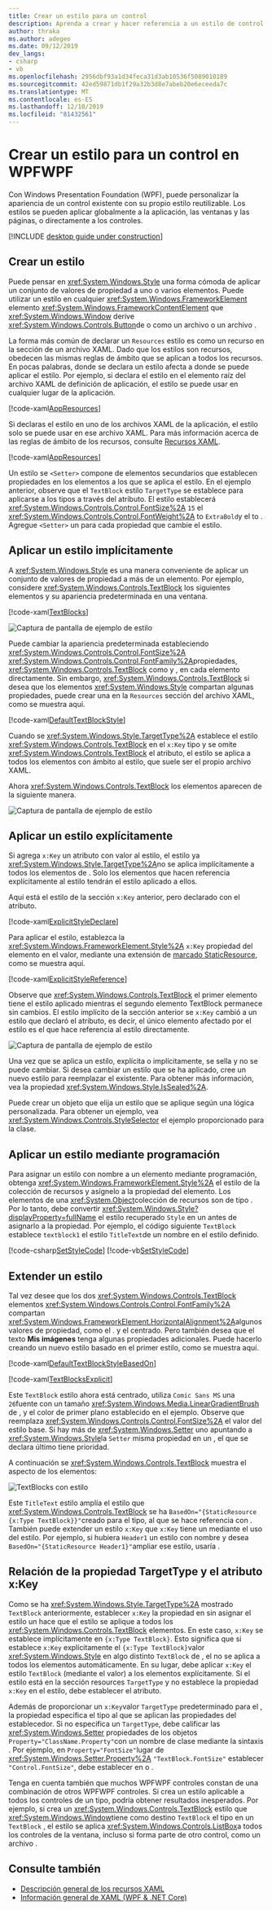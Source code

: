 ```yaml
---
title: Crear un estilo para un control
description: Aprenda a crear y hacer referencia a un estilo de control en Windows Presentation Foundation y .NET Core.
author: thraka
ms.author: adegeo
ms.date: 09/12/2019
dev_langs:
- csharp
- vb
ms.openlocfilehash: 2956dbf93a1d34feca31d3ab10536f5089010189
ms.sourcegitcommit: 42ed59871db1f29a32b3d8e7abeb20e6eceeda7c
ms.translationtype: MT
ms.contentlocale: es-ES
ms.lasthandoff: 12/10/2019
ms.locfileid: "81432561"
---
```

# <a name="create-a-style-for-a-control-in-wpf"></a>Crear un estilo para un control en WPFWPF

Con Windows Presentation Foundation (WPF), puede personalizar la apariencia de un control existente con su propio estilo reutilizable. Los estilos se pueden aplicar globalmente a la aplicación, las ventanas y las páginas, o directamente a los controles.

[!INCLUDE [desktop guide under construction](../../../includes/desktop-guide-preview-note.md)]

## <a name="create-a-style"></a>Crear un estilo

Puede pensar en <xref:System.Windows.Style> una forma cómoda de aplicar un conjunto de valores de propiedad a uno o varios elementos. Puede utilizar un estilo en cualquier <xref:System.Windows.FrameworkElement> elemento <xref:System.Windows.FrameworkContentElement> que <xref:System.Windows.Window> derive <xref:System.Windows.Controls.Button>de o como un archivo o un archivo .

La forma más común de declarar un `Resources` estilo es como un recurso en la sección de un archivo XAML. Dado que los estilos son recursos, obedecen las mismas reglas de ámbito que se aplican a todos los recursos. En pocas palabras, donde se declara un estilo afecta a donde se puede aplicar el estilo. Por ejemplo, si declara el estilo en el elemento raíz del archivo XAML de definición de aplicación, el estilo se puede usar en cualquier lugar de la aplicación.

[!code-xaml[AppResources](~/samples/snippets/desktop-guide/wpf/styles-and-templates-intro/csharp/App.xaml#AppResources)]

Si declaras el estilo en uno de los archivos XAML de la aplicación, el estilo solo se puede usar en ese archivo XAML. Para más información acerca de las reglas de ámbito de los recursos, consulte [Recursos XAML](xaml-resources-define.md).

[!code-xaml[AppResources](~/samples/snippets/desktop-guide/wpf/styles-and-templates-intro/csharp/WindowSingleResource.xaml#WindowResources)]

Un estilo se `<Setter>` compone de elementos secundarios que establecen propiedades en los elementos a los que se aplica el estilo. En el ejemplo anterior, observe que el `TextBlock` estilo `TargetType` se establece para aplicarse a los tipos a través del atributo. El estilo establecerá <xref:System.Windows.Controls.Control.FontSize%2A> `15` el <xref:System.Windows.Controls.Control.FontWeight%2A> to `ExtraBold`y el to . Agregue `<Setter>` un para cada propiedad que cambie el estilo.

## <a name="apply-a-style-implicitly"></a>Aplicar un estilo implícitamente

A <xref:System.Windows.Style> es una manera conveniente de aplicar un conjunto de valores de propiedad a más de un elemento. Por ejemplo, considere <xref:System.Windows.Controls.TextBlock> los siguientes elementos y su apariencia predeterminada en una ventana.

[!code-xaml[TextBlocks](~/samples/snippets/desktop-guide/wpf/styles-and-templates-intro/csharp/Window1.xaml#SnippetTextBlocks)]

![Captura de pantalla de ejemplo de estilo](./media/styles-and-templates-overview/stylingintro-textblocksbefore.png "StylingIntro_TextBlocksBefore")

Puede cambiar la apariencia predeterminada estableciendo <xref:System.Windows.Controls.Control.FontSize%2A> <xref:System.Windows.Controls.Control.FontFamily%2A>propiedades, <xref:System.Windows.Controls.TextBlock> como y , en cada elemento directamente. Sin embargo, <xref:System.Windows.Controls.TextBlock> si desea que los elementos <xref:System.Windows.Style> compartan algunas propiedades, puede crear una en la `Resources` sección del archivo XAML, como se muestra aquí.

[!code-xaml[DefaultTextBlockStyle](~/samples/snippets/desktop-guide/wpf/styles-and-templates-intro/csharp/Window1.xaml#SnippetDefaultTextBlockStyle)]

Cuando se <xref:System.Windows.Style.TargetType%2A> establece el estilo <xref:System.Windows.Controls.TextBlock> en el `x:Key` tipo y se omite <xref:System.Windows.Controls.TextBlock> el atributo, el estilo se aplica a todos los elementos con ámbito al estilo, que suele ser el propio archivo XAML.

Ahora <xref:System.Windows.Controls.TextBlock> los elementos aparecen de la siguiente manera.

![Captura de pantalla de ejemplo de estilo](./media/styles-and-templates-overview/stylingintro-textblocksbasestyle.png "StylingIntro_TextBlocksBaseStyle")

## <a name="apply-a-style-explicitly"></a>Aplicar un estilo explícitamente

Si agrega `x:Key` un atributo con valor al estilo, el estilo ya <xref:System.Windows.Style.TargetType%2A>no se aplica implícitamente a todos los elementos de . Solo los elementos que hacen referencia explícitamente al estilo tendrán el estilo aplicado a ellos.

Aquí está el estilo de la sección `x:Key` anterior, pero declarado con el atributo.

[!code-xaml[ExplicitStyleDeclare](~/samples/snippets/desktop-guide/wpf/styles-and-templates-intro/csharp/WindowExplicitStyle.xaml#ExplicitStyleDeclare)]

Para aplicar el estilo, establezca la <xref:System.Windows.FrameworkElement.Style%2A> `x:Key` propiedad del elemento en el valor, mediante una extensión de [marcado StaticResource](../../framework/wpf/advanced/staticresource-markup-extension.md), como se muestra aquí.

[!code-xaml[ExplicitStyleReference](~/samples/snippets/desktop-guide/wpf/styles-and-templates-intro/csharp/WindowExplicitStyle.xaml#ExplicitStyleReference)]

Observe que <xref:System.Windows.Controls.TextBlock> el primer elemento tiene el estilo aplicado mientras el segundo elemento TextBlock permanece sin cambios. El estilo implícito de la sección anterior se `x:Key` cambió a un estilo que declaró el atributo, es decir, el único elemento afectado por el estilo es el que hace referencia al estilo directamente.

![Captura de pantalla de ejemplo de estilo](./media/styles-and-templates-overview/create-a-style-explicit-textblock.png "create-a-style-explicit-textblock")

Una vez que se aplica un estilo, explícita o implícitamente, se sella y no se puede cambiar. Si desea cambiar un estilo que se ha aplicado, cree un nuevo estilo para reemplazar el existente. Para obtener más información, vea la propiedad <xref:System.Windows.Style.IsSealed%2A>.

Puede crear un objeto que elija un estilo que se aplique según una lógica personalizada. Para obtener un ejemplo, vea <xref:System.Windows.Controls.StyleSelector> el ejemplo proporcionado para la clase.

## <a name="apply-a-style-programmatically"></a>Aplicar un estilo mediante programación

Para asignar un estilo con nombre a un elemento mediante programación, obtenga <xref:System.Windows.FrameworkElement.Style%2A> el estilo de la colección de recursos y asígnelo a la propiedad del elemento. Los elementos de una <xref:System.Object>colección de recursos son de tipo . Por lo tanto, debe convertir <xref:System.Windows.Style?displayProperty=fullName> el estilo recuperado `Style` en un antes de asignarlo a la propiedad. Por ejemplo, el código siguiente `TextBlock` establece `textblock1` el estilo `TitleText`de un nombre en el estilo definido.

[!code-csharp[SetStyleCode](~/samples/snippets/desktop-guide/wpf/styles-and-templates-intro/csharp/Window2.xaml.cs#SnippetSetStyleCode)]
[!code-vb[SetStyleCode](~/samples/snippets/desktop-guide/wpf/styles-and-templates-intro/vb/MainWindow.xaml.vb#SnippetSetStyleCode)]

## <a name="extend-a-style"></a>Extender un estilo

Tal vez desee que los dos <xref:System.Windows.Controls.TextBlock> elementos <xref:System.Windows.Controls.Control.FontFamily%2A> compartan <xref:System.Windows.FrameworkElement.HorizontalAlignment%2A>algunos valores de propiedad, como el . y el centrado. Pero también desea que el texto **Mis imágenes** tenga algunas propiedades adicionales. Puede hacerlo creando un nuevo estilo basado en el primer estilo, como se muestra aquí.

[!code-xaml[DefaultTextBlockStyleBasedOn](~/samples/snippets/desktop-guide/wpf/styles-and-templates-intro/csharp/Window2.xaml#SnippetDefaultTextBlockStyleBasedOn)]

[!code-xaml[TextBlocksExplicit](~/samples/snippets/desktop-guide/wpf/styles-and-templates-intro/csharp/Window2.xaml#SnippetTextBlocksExplicit)]

Este `TextBlock` estilo ahora está centrado, utiliza `Comic Sans MS` una `26`fuente con un tamaño <xref:System.Windows.Media.LinearGradientBrush> de , y el color de primer plano establecido en el ejemplo. Observe que reemplaza <xref:System.Windows.Controls.Control.FontSize%2A> el valor del estilo base. Si hay más de <xref:System.Windows.Setter> uno apuntando a <xref:System.Windows.Style>la `Setter` misma propiedad en un , el que se declara último tiene prioridad.

A continuación se <xref:System.Windows.Controls.TextBlock> muestra el aspecto de los elementos:

![TextBlocks con estilo](./media/styles-and-templates-overview/stylingintro-textblocks.png "StylingIntro_TextBlocks")

Este `TitleText` estilo amplía el estilo que <xref:System.Windows.Controls.TextBlock> se ha `BasedOn="{StaticResource {x:Type TextBlock}}"`creado para el tipo, al que se hace referencia con . También puede extender un estilo `x:Key` que `x:Key` tiene un mediante el uso del estilo. Por ejemplo, si hubiera `Header1` un estilo con nombre y desea `BasedOn="{StaticResource Header1}"`ampliar ese estilo, usaría .

## <a name="relationship-of-the-targettype-property-and-the-xkey-attribute"></a>Relación de la propiedad TargetType y el atributo x:Key

Como se ha <xref:System.Windows.Style.TargetType%2A> mostrado `TextBlock` anteriormente, establecer `x:Key` la propiedad en sin asignar el estilo un hace que el estilo se aplique a todos los <xref:System.Windows.Controls.TextBlock> elementos. En este caso, `x:Key` se establece implícitamente en `{x:Type TextBlock}`. Esto significa que si establece `x:Key` explícitamente el `{x:Type TextBlock}`valor <xref:System.Windows.Style> en algo distinto `TextBlock` de , el no se aplica a todos los elementos automáticamente. En su lugar, debe aplicar `x:Key` el estilo `TextBlock` (mediante el valor) a los elementos explícitamente. Si el estilo está en la sección resources `TargetType` y no establece la propiedad `x:Key` en el estilo, debe establecer el atributo.

Además de proporcionar un `x:Key`valor `TargetType` predeterminado para el , la propiedad especifica el tipo al que se aplican las propiedades del establecedor. Si no especifica un `TargetType`, debe calificar las <xref:System.Windows.Setter> propiedades de los objetos `Property="ClassName.Property"`con un nombre de clase mediante la sintaxis . Por ejemplo, en `Property="FontSize"`lugar de <xref:System.Windows.Setter.Property%2A> `"TextBlock.FontSize"` establecer `"Control.FontSize"`, debe establecer en o .

Tenga en cuenta también que muchos WPFWPF controles constan de una combinación de otros WPFWPF controles. Si crea un estilo aplicable a todos los controles de un tipo, podría obtener resultados inesperados. Por ejemplo, si crea un <xref:System.Windows.Controls.TextBlock> estilo que <xref:System.Windows.Window>tiene como destino `TextBlock` el tipo en un `TextBlock` , el estilo se aplica <xref:System.Windows.Controls.ListBox>a todos los controles de la ventana, incluso si forma parte de otro control, como un archivo .

## <a name="see-also"></a>Consulte también

<!-- - [Create a style for a control](styles-templates-create-apply-template.md) -->
- [Descripción general de los recursos XAML](xaml-resources-define.md)
- [Información general de XAML (WPF & .NET Core)](xaml.md)
